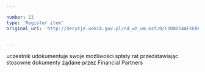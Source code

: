 ```yaml
---

number: 13
type: 'Register item'
original_uri: 'http://decyzje.uokik.gov.pl/nd_wz_um.nsf/0/C1D8D14AF1EDE816C12572DD003293B9?OpenDocument'


---
```


uczestnik udokumentuje swoje możliwości spłaty rat przedstawiając stosowne dokumenty żądane przez Financial Partners
